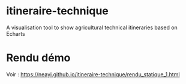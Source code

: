 # itineraire-technique
A visualisation tool to show agricultural technical itineraries based on Echarts


# Rendu démo
Voir : https://neayi.github.io/itineraire-technique/rendu_statique_1.html